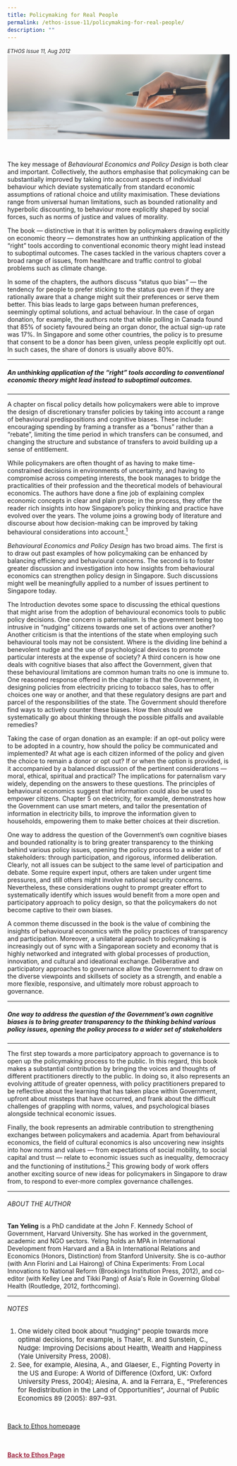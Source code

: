 ```yaml
---
title: Policymaking for Real People
permalink: /ethos-issue-11/policymaking-for-real-people/
description: ""
---
```

<style>

.back a
{
	color: #9f2943;
	font-weight: bold;
}

#banner img
{
	width:100%;
}
	
.author
{
border-bottom: 1px solid black;
margin-top:40px;
padding-bottom:30px;
border-top: 1px solid black;	

}

.author p {
	font-size: 0.9em;
	line-height:24px !important;
	}	

.break
{
   border-top: 1px solid  black;
   border-bottom: 1px solid black;
	 padding:20px;
	text-align:center;
	margin-top:50px;
}
	
.break1
{
font-family: Georgia;
	font-size:20px;
	font-style: italic;
	font-weight: bold;
}

.boxheader {
	color: white !important;
	}	

.containerbox {
	background-color: #eceedb;
	border-radius: 10px;
	padding: 5%;
	margin-top: 5%;
	
	}	

li {
	font-size: 15px !important;
	
	}	

</style>

<em><small>ETHOS Issue 11, Aug 2012</small></em>
<img src="/images/Landing_Banner_Images/banner_book%20review.jpg">

  
<p>&nbsp;</p>  
  
<p> The key message of <em>Behavioural Economics and Policy Design</em> is both clear and important. Collectively, the authors emphasise that policymaking can be substantially improved by taking into account aspects of individual behaviour which deviate systematically from standard economic assumptions of rational choice and utility maximisation. These deviations range from universal human limitations, such as bounded rationality and hyperbolic discounting, to behaviour more explicitly shaped by social forces, such as norms of justice and values of morality. </p>  
  
<p> The book — distinctive in that it is written by policymakers drawing explicitly on economic theory — demonstrates how an unthinking application of the “right” tools according to conventional economic theory might lead instead to suboptimal outcomes. The cases tackled in the various chapters cover a broad range of issues, from healthcare and traffic control to global problems such as climate change. </p>  
  
<p>In some of the chapters, the authors discuss “status quo bias” — the tendency for people to prefer sticking to the status quo even if they are rationally aware that a change might suit their preferences or serve them better. This bias leads to large gaps between human preferences, seemingly optimal solutions, and actual behaviour. In the case of organ donation, for example, the authors note that while polling in Canada found that 85% of society favoured being an organ donor, the actual sign-up rate was 17%. In Singapore and some other countries, the policy is to presume that consent to be a donor has been given, unless people explicitly opt out. In such cases, the share of donors is usually above 80%.  
</p>  
  
<hr>  
  
<h5><em>  
An unthinking application of the “right” tools according to conventional economic theory might lead instead to suboptimal outcomes.  
</em></h5>  
  
<hr>  
  
<p> A chapter on fiscal policy details how policymakers were able to improve the design of discretionary transfer policies by taking into account a range of behavioural predispositions and cognitive biases. These include: encouraging spending by framing a transfer as a “bonus” rather than a “rebate”, limiting the time period in which transfers can be consumed, and changing the structure and substance of transfers to avoid building up a sense of entitlement. </p>  
  
<p> While policymakers are often thought of as having to make time-constrained decisions in environments of uncertainty, and having to compromise across competing interests, the book manages to bridge the practicalities of their profession and the theoretical models of behavioural economics. The authors have done a fine job of explaining complex economic concepts in clear and plain prose; in the process, they offer the reader rich insights into how Singapore’s policy thinking and practice have evolved over the years. The volume joins a growing body of literature and discourse about how decision-making can be improved by taking behavioural considerations into account.<a href="#notes"><sup class="#notes">1</sup></a></p>  
  
<p><em>Behavioural Economics and Policy Design</em> has two broad aims. The first is to draw out past examples of how policymaking can be enhanced by balancing efficiency and behavioural concerns. The second is to foster greater discussion and investigation into how insights from behavioural economics can strengthen policy design in Singapore. Such discussions might well be meaningfully applied to a number of issues pertinent to Singapore today. </p>  
  
<p> The Introduction devotes some space to discussing the ethical questions that might arise from the adoption of behavioural economics tools to public policy decisions. One concern is paternalism. Is the government being too intrusive in “nudging” citizens towards one set of actions over another? Another criticism is that the intentions of the  state when employing such behavioural tools may not be consistent. Where is the dividing line behind a benevolent nudge and the use of psychological devices to promote particular interests at the expense of society? A third concern is how one deals with cognitive biases that also affect the Government, given that these behavioural limitations are common human traits no one is immune to. One reasoned response offered in the chapter is that the Government, in designing policies from electricity pricing to tobacco sales, has to offer choices one way or another, and that these regulatory designs are part and parcel of the responsibilities of the state. The Government should therefore find ways to actively counter these biases. How then should we systematically go about thinking through the possible pitfalls and available remedies? </p>  
  
<p> Taking the case of organ donation as an example: if an opt-out policy were to be adopted in a country, how should the policy be communicated and implemented? At what age is each citizen informed of the policy and given the choice to remain a donor or opt out? If or when the option is provided, is it accompanied by a balanced discussion of the pertinent considerations — moral, ethical, spiritual and practical? The implications for paternalism vary widely, depending on the answers to these questions. The principles of behavioural economics suggest that information could also be used to empower citizens. Chapter 5 on electricity, for example, demonstrates how the Government can use smart meters, and tailor the presentation of information in electricity bills, to improve the information given to households, empowering them to make better choices at their discretion. </p>  
  
<p>One way to address the question of the Government’s own cognitive biases and bounded rationality is to bring greater transparency to the thinking behind various policy issues, opening the policy process to a wider set of stakeholders: through participation, and rigorous, informed deliberation. Clearly, not all issues can be subject to the same level of participation and debate. Some require expert input, others are taken under urgent time pressures, and still others might involve national security concerns. Nevertheless, these considerations ought to prompt greater effort to systematically identify which issues would benefit from a more open and participatory approach to policy design, so that the policymakers do not become captive to their own biases.</p>  
  
<p> A common theme discussed in the book is the value of combining the insights of behavioural economics with the policy practices of transparency and participation. Moreover, a unilateral approach to policymaking is increasingly out of sync with a Singaporean society and economy that is highly networked and integrated with global processes of production, innovation, and cultural and ideational exchange. Deliberative and participatory approaches to governance allow the Government to draw on the diverse viewpoints and skillsets of society as a strength, and enable a more flexible, responsive, and ultimately more robust approach to governance. </p>  
  
<hr>  
  
<h5><em>  
One way to address the question of the Government’s own cognitive biases is to bring greater transparency to the thinking behind various policy issues, opening the policy process to a wider set of stakeholders  
</em></h5>  
  
<hr>  
  
<p> The first step towards a more participatory approach to governance is to open up the policymaking process to the public. In this regard, this book makes a substantial contribution by bringing the voices and thoughts of different practitioners directly to the public. In doing so, it also represents an evolving attitude of greater openness, with policy practitioners prepared to be reflective about the learning that has taken place within Government, upfront about missteps that have occurred, and frank about the difficult challenges of grappling with norms, values, and psychological biases alongside technical economic issues. </p>  
  
<p> Finally, the book represents an admirable contribution to strengthening exchanges between policymakers and academia. Apart from behavioural economics, the field of cultural economics is also uncovering new insights into how norms and values — from expectations of social mobility, to social capital and trust — relate to economic issues such as inequality, democracy and the functioning of institutions.<a href="#notes"><sup class="#notes">2</sup></a> This growing body of work offers another exciting source of new ideas for policymakers in Singapore to draw from, to respond to ever-more complex governance challenges. </p>  
  
<hr>  
  
<h6>ABOUT THE AUTHOR</h6>  
  
<p class="small-text"><strong>Tan Yeling</strong> is a PhD candidate at the John F. Kennedy School of Government, Harvard University. She has worked in the government, academic and NGO sectors. Yeling holds an MPA in International Development from Harvard and a BA in International Relations and Economics (Honors, Distinction) from Stanford University. She is co-author (with Ann Florini and Lai Hairong) of China Experiments: From Local Innovations to National Reform (Brookings Institution Press, 2012), and co-editor (with Kelley Lee and Tikki Pang) of Asia's Role in Governing Global Health (Routledge, 2012, forthcoming). </p>  
  
<hr>  
  
<h6><a name="notes"></a>NOTES</h6>  
  
<ol>  
<li class="small-text">One widely cited book about “nudging” people towards more optimal decisions, for example, is Thaler, R. and Sunstein, C., Nudge: Improving Decisions about Health, Wealth and Happiness (Yale University Press, 2008).  
    </li>  
<li class="small-text">See, for example, Alesina, A., and Glaeser, E., Fighting Poverty in the US and Europe: A World of Difference (Oxford, UK: Oxford University Press, 2004); Alesina, A. and la Ferrara, E., “Preferences for Redistribution in the Land of Opportunities”, Journal of Public Economics 89 (2005): 897–931.</li>  
</ol>  
  
<br>  
  
<p><a href="../../ethos.html">Back to Ethos homepage</a></p>




<br>
<br>	
<div class="back">
<a href="/ethos/">Back to Ethos Page</a>	
</div>